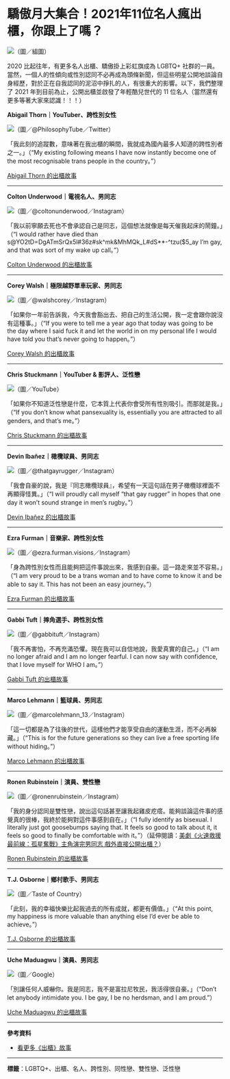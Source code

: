# 驕傲月大集合！2021年11位名人瘋出櫃，你跟上了嗎？

![](//gagatai.com/sites/default/files/image/2021/73207/cover.jpg)（圖／組圖）

2020 比起往年，有更多名人出櫃、驕傲掛上彩虹旗成為 LGBTQ+ 社群的一員。當然，一個人的性傾向或性別認同不必再成為頭條新聞，但這些明星公開地談論自身經歷，對於正在自我認同的泥沼中掙扎的人，有很重大的影響。以下，我們整理了 2021 年到目前為止，公開出櫃並啟發了年輕酷兒世代的 11 位名人（當然還有更多等著大家來認識！！！）

**Abigail Thorn｜YouTuber、跨性別女性**

![](//gagatai.com/sites/default/files/image/2021/73208/Abigail%20Thorn%EF%BC%88%E5%9C%96%EF%BC%8F%40PhilosophyTube%EF%BC%8FTwitter%EF%BC%89.jpeg)（圖／@PhilosophyTube／Twitter）

「我此刻的追蹤數，意味著在我出櫃的瞬間，我就成為國內最多人知道的跨性別者之一。」（“My existing following means I have now instantly become one of the most recognisable trans people in the country。”）

[Abigail Thorn 的出櫃故事](https://www.gaytimes.co.uk/life/philosophy-tube-star-abigail-thorn-comes-out-as-a-trans-woman-in-powerful-statement/)

---

**Colton Underwood｜電視名人、男同志**

![](//gagatai.com/sites/default/files/image/2021/73209/Colton%20Underwood%EF%BC%88%E5%9C%96%EF%BC%8F%40coltonunderwood%EF%BC%8FInstagram%EF%BC%89.jpg)（圖／@coltonunderwood／Instagram）

「我以前寧願去死也不會承認自己是同志，這個想法就像是每天催我起床的鬧鐘。」（“I would rather have died than s@YO2tD=DgATmSrQx5l#36z#sk^mk&MhMQk_L#dS**-^tzu($5_ay I’m gay, and that was sort of my wake up call。”）

[Colton Underwood 的出櫃故事](https://www.gaytimes.co.uk/culture/the-bachelor-star-colton-underwood-comes-out-as-gay/)

---

**Corey Walsh｜極限越野單車玩家、男同志**

![](//gagatai.com/sites/default/files/image/2021/73210/Corey%20Walsh%EF%BC%88%E5%9C%96%EF%BC%8F%40walshcorey%EF%BC%8FInstagram%EF%BC%89.jpg)（圖／@walshcorey／Instagram）

「如果你一年前告訴我，今天我會豁出去、把自己的生活公開，我一定會跟你說沒有這種事。」（“If you were to tell me a year ago that today was going to be the day where I said fuck it and let the world in on my personal life I would have told you that’s never going to happen。”）

[Corey Walsh 的出櫃故事](https://www.gaytimes.co.uk/life/bmx-rider-corey-walsh-is-stoked-to-be-himself-after-coming-out-as-gay/)

---

**Chris Stuckmann｜YouTuber & 影評人、泛性戀**

![](//gagatai.com/sites/default/files/image/2021/73211/Chris%20Stuckmann%EF%BC%88%E5%9C%96%EF%BC%8FYouTube%EF%BC%89.jpg)（圖／YouTube）

「如果你不知道泛性戀是什麼，它本質上代表你會受所有性別吸引。而那就是我。」（“If you don’t know what pansexuality is, essentially you are attracted to all genders, and that’s me。”）

[Chris Stuckmann 的出櫃故事](https://cd-gaytimes.j.layershift.co.uk/life/youtuber-and-film-critic-chris-stuckmann-comes-out-as-pansexual/)

---

**Devin Ibañez｜橄欖球員、男同志**

![](//gagatai.com/sites/default/files/image/2021/73212/Devin%20Iban%CC%83ez%EF%BC%88%E5%9C%96%EF%BC%8F%40thatgayrugger%EF%BC%8FInstagram%EF%BC%89.jpg)（圖／@thatgayrugger／Instagram）

「我會自豪的說，我是『同志橄欖球員』，希望有一天這句話在男子橄欖球裡面不再顯得怪異。」（“I will proudly call myself “that gay rugger” in hopes that one day it won’t sound strange in men’s rugby。”）

[Devin Ibañez 的出櫃故事](https://www.gaytimes.co.uk/culture/american-rugby-player-devin-ibanez-comes-out-in-heartfelt-post/)

---

**Ezra Furman｜音樂家、跨性別女性**

![](//gagatai.com/sites/default/files/image/2021/73213/Ezra%20Furman%EF%BC%88%E5%9C%96%EF%BC%8F%40ezra.furman.visions%EF%BC%8FInstagram%EF%BC%89.jpg)（圖／@ezra.furman.visions／Instagram）

「身為跨性別女性而且能夠把這件事說出來，我感到自豪。這一路走來並不容易。」（“I am very proud to be a trans woman and to have come to know it and be able to say it. This has not been an easy journey。”）

[Ezra Furman 的出櫃故事](https://www.gaytimes.co.uk/culture/ezra-furman-comes-out-as-a-transgender-woman-and-mother-in-heartfelt-post/)

---

**Gabbi Tuft｜摔角選手、跨性別女性**

![](//gagatai.com/sites/default/files/image/2021/73214/Gabbi%20Tuft%EF%BC%88%E5%9C%96%EF%BC%8F%40gabbituft%EF%BC%8FInstagram%EF%BC%89.jpg)（圖／@gabbituft／Instagram）

「我不再害怕，不再充滿恐懼。現在我可以自信地說，我愛真實的自己。」（“I am no longer afraid and I am no longer fearful. I can now say with confidence, that I love myself for WHO I am。”）

[Gabbi Tuft 的出櫃故事](https://www.gaytimes.co.uk/culture/former-wwe-star-gabbi-tuft-has-comes-out-as-transgender-in-heartfelt-post/)

---

**Marco Lehmann｜籃球員、男同志**

![](//gagatai.com/sites/default/files/image/2021/73215/Marco%20Lehmann%EF%BC%88%E5%9C%96%EF%BC%8F%40marcolehmann_13%EF%BC%8FInstagram%EF%BC%89.jpg)（圖／@marcolehmann_13／Instagram）

「這一切都是為了往後的世代，這樣他們才能享受自由的運動生涯，而不必再躲藏。」（“This is for the future generations so they can live a free sporting life without hiding。”）

[Marco Lehmann 的出櫃故事](https://www.gaytimes.co.uk/culture/professional-basketball-player-marco-lehmann-comes-out-as-gay-in-empowering-article/)

---

**Ronen Rubinstein｜演員、雙性戀**

![](//gagatai.com/sites/default/files/image/2021/73216/Ronen%20Rubinstein%EF%BC%88%E5%9C%96%EF%BC%8F%40ronenrubinstein%EF%BC%8FInstagram%EF%BC%89.jpg)（圖／@ronenrubinstein／Instagram）

「我的身分認同是雙性戀，說出這句話甚至讓我起雞皮疙瘩。能夠談論這件事的感覺真的很棒，我終於能夠對這件事感到自在。」（“I fully identify as bisexual. I literally just got goosebumps saying that. It feels so good to talk about it, it feels so good to finally be comfortable with it。”）（延伸閱讀：[美劇《火速救援最前線：孤星奮戰》主角演完男同志 戲外直接公開出櫃？](//gatai.com/culture/celebrity/%E7%BE%8E%E5%8A%87%E3%80%8A%E7%81%AB%E9%80%9F%E6%95%91%E6%8F%B4%E6%9C%80%E5%89%8D%E7%B7%9A%EF%BC%9A%E5%AD%A4%E6%98%9F%E5%A5%AE%E6%88%B0%E3%80%8B%E4%B8%BB%E8%A7%92%E6%BC%94%E5%AE%8C%E7%94%B7%E5%90%8C%E5%BF%97-%E6%88%B2%E5%A4%96%E7%9B%B4%E6%8E%A5%E5%85%AC%E9%96%8B%E5%87%BA%E6%AB%83%EF%BC%9F?utm_source=GagaTaiFB&utm_campaign=FBPost&utm_medium=GagaTaiFBPost)）

[Ronen Rubinstein 的出櫃故事](https://www.gaytimes.co.uk/culture/9-1-1-lone-stars-ronen-rubinstein-comes-out-as-bisexual/)

---

**T.J. Osborne｜鄉村歌手、男同志**

![](//gagatai.com/sites/default/files/image/2021/73217/T.J.%20Osborne%EF%BC%88%E5%9C%96%EF%BC%8FTaste%20of%20Country%EF%BC%89.jpeg)（圖／Taste of Country）

「此刻，我的幸福快樂比起我過去的所有成就，都更有價值。」（“At this point, my happiness is more valuable than anything else I’d ever be able to achieve。”）

[T.J. Osborne 的出櫃故事](https://www.gaytimes.co.uk/culture/country-singer-t-j-osborne-comes-out-as-gay/)

---

**Uche Maduagwu｜演員、男同志**

![](//gagatai.com/sites/default/files/image/2021/73218/Uche%20Maduagwu%EF%BC%88%E5%9C%96%EF%BC%8FGoogle%EF%BC%89.jpg)（圖／Google）

「別讓任何人威嚇你。我是同志，我不是富拉尼牧民，我活得很自豪。」（“Don’t let anybody intimidate you. I be gay, I be no herdsman, and I am proud.”）

[Uche Maduagwu 的出櫃故事](https://www.gaytimes.co.uk/life/nigerian-actor-uche-maduagwu-comes-out-as-proudly-gay/)

---

**參考資料**

- [看更多《出櫃》故事](//gagatai.com/tags/%E5%87%BA%E6%AB%83)

---

**標籤**：LGBTQ+、出櫃、名人、跨性別、同性戀、雙性戀、泛性戀